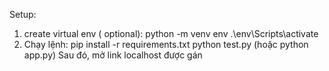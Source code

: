 Setup:
1. create virtual env ( optional): 
python -m venv env
.\env\Scripts\activate
2. Chạy lệnh:
pip install -r requirements.txt
python test.py (hoặc python app.py)
Sau đó, mở link localhost được gán 

